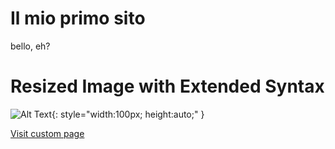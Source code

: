 # Il mio primo sito

bello, eh?

# Resized Image with Extended Syntax

![Alt Text](https://www.1001hobbies.it/2603647-large_default/good-smile-company-101422-silent-hill-2-nendoroid-figure-red-pyramid-t.jpg){: style="width:100px; height:auto;" }


[Visit custom page](spinning_bouncing.html)
